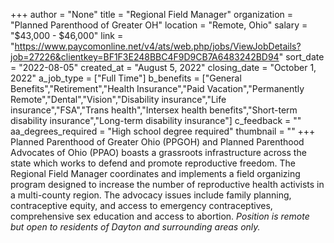 +++
author = "None"
title = "Regional Field Manager"
organization = "Planned Parenthood of Greater OH"
location = "Remote, Ohio"
salary = "$43,000 - $46,000"
link = "https://www.paycomonline.net/v4/ats/web.php/jobs/ViewJobDetails?job=27226&clientkey=BF1F3E248BBC4F9D9CB7A6483242BD94"
sort_date = "2022-08-05"
created_at = "August 5, 2022"
closing_date = "October 1, 2022"
a_job_type = ["Full Time"]
b_benefits = ["General Benefits","Retirement","Health Insurance","Paid Vacation","Permanently Remote","Dental","Vision","Disability insurance","Life insurance","FSA","Trans health","Intersex health benefits","Short-term disability insurance","Long-term disability insurance"]
c_feedback = ""
aa_degrees_required = "High school degree required"
thumbnail = ""
+++
Planned Parenthood of Greater Ohio (PPGOH) and Planned Parenthood Advocates of Ohio (PPAO) boasts a grassroots infrastructure across the state which works to defend and promote reproductive freedom. The Regional Field Manager coordinates and implements a field organizing program designed to increase the number of reproductive health activists in a multi-county region. The advocacy issues include family planning, contraceptive equity, and access to emergency contraceptives, comprehensive sex education and access to abortion. *Position is remote but open to residents of Dayton and surrounding areas only.*